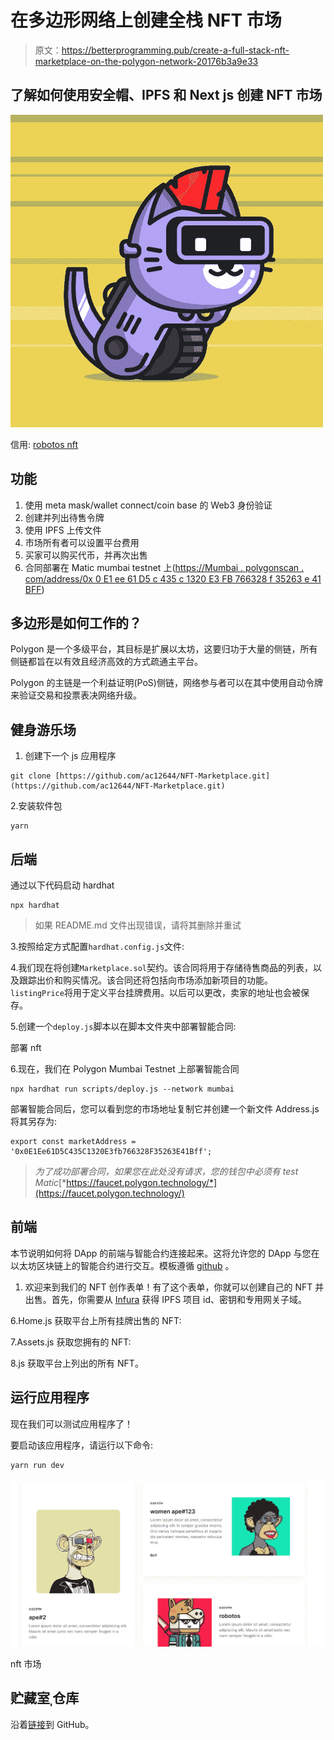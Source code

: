 # 在多边形网络上创建全栈 NFT 市场

> 原文：<https://betterprogramming.pub/create-a-full-stack-nft-marketplace-on-the-polygon-network-20176b3a9e33>

## 了解如何使用安全帽、IPFS 和 Next js 创建 NFT 市场

![](img/754629721df93615aca2217c486361b4.png)

信用: [robotos nft](https://market.robotos.art/token/ETHEREUM:0x4e962d488412a14aa37eacadcb83f18c7e2271a7:8724)

## 功能

1.  使用 meta mask/wallet connect/coin base 的 Web3 身份验证
2.  创建并列出待售令牌
3.  使用 IPFS 上传文件
4.  市场所有者可以设置平台费用
5.  买家可以购买代币，并再次出售
6.  合同部署在 Matic mumbai testnet 上([https://Mumbai . polygonscan . com/address/0x 0 E1 ee 61 D5 c 435 c 1320 E3 FB 766328 f 35263 e 41 BFF](https://mumbai.polygonscan.com/address/0x0E1Ee61D5C435C1320E3fb766328F35263E41Bff))

## 多边形是如何工作的？

Polygon 是一个多级平台，其目标是扩展以太坊，这要归功于大量的侧链，所有侧链都旨在以有效且经济高效的方式疏通主平台。

Polygon 的主链是一个利益证明(PoS)侧链，网络参与者可以在其中使用自动令牌来验证交易和投票表决网络升级。

## 健身游乐场

1.  创建下一个 js 应用程序

```
git clone [https://github.com/ac12644/NFT-Marketplace.git](https://github.com/ac12644/NFT-Marketplace.git)
```

2.安装软件包

```
yarn
```

## 后端

通过以下代码启动 hardhat

```
npx hardhat
```

> 如果 README.md 文件出现错误，请将其删除并重试

3.按照给定方式配置`hardhat.config.js`文件:

4.我们现在将创建`Marketplace.sol`契约。该合同将用于存储待售商品的列表，以及跟踪出价和购买情况。该合同还将包括向市场添加新项目的功能。`listingPrice`将用于定义平台挂牌费用。以后可以更改，卖家的地址也会被保存。

5.创建一个`deploy.js`脚本以在脚本文件夹中部署智能合同:

部署 nft

6.现在，我们在 Polygon Mumbai Testnet 上部署智能合同

```
npx hardhat run scripts/deploy.js --network mumbai
```

部署智能合同后，您可以看到您的市场地址复制它并创建一个新文件 Address.js 将其另存为:

```
export const marketAddress = '0x0E1Ee61D5C435C1320E3fb766328F35263E41Bff';
```

> *为了成功部署合同，如果您在此处没有请求，您的钱包中必须有 test Matic*[*https://faucet.polygon.technology/*](https://faucet.polygon.technology/)

## 前端

本节说明如何将 DApp 的前端与智能合约连接起来。这将允许您的 DApp 与您在以太坊区块链上的智能合约进行交互。模板遵循 [github](https://github.com/ac12644/NFT-Marketplace) 。

1.  欢迎来到我们的 NFT 创作表单！有了这个表单，你就可以创建自己的 NFT 并出售。首先，你需要从 [Infura](https://infura.io/) 获得 IPFS 项目 id、密钥和专用网关子域。

6.Home.js 获取平台上所有挂牌出售的 NFT:

7.Assets.js 获取您拥有的 NFT:

8.js 获取平台上列出的所有 NFT。

## 运行应用程序

现在我们可以测试应用程序了！

要启动该应用程序，请运行以下命令:

```
yarn run dev
```

![](img/86454bbae0315eeef68d226c1cd883ef.png)

nft 市场

## 贮藏室ˌ仓库

沿着[链接](https://github.com/ac12644/NFT-Marketplace)到 GitHub。